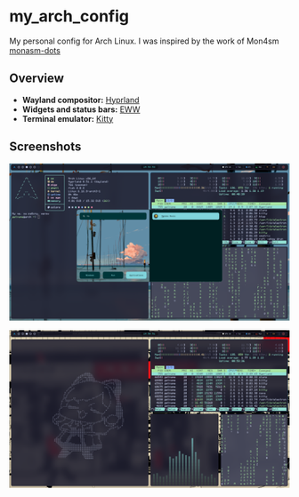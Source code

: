 # my_arch_config

My personal config for Arch Linux. I was inspired by the work of Mon4sm [monasm-dots](https://github.com/Mon4sm/monasm-dots)

## Overview

- **Wayland compositor:** [Hyprland](https://wiki.hypr.land/) 
- **Widgets and status bars:** [EWW](https://github.com/elkowar/eww)  
- **Terminal emulator:** [Kitty](https://sw.kovidgoyal.net/kitty/)

## Screenshots


![](./screenshots/screen1.png)

![](./screenshots/screen2.png)


